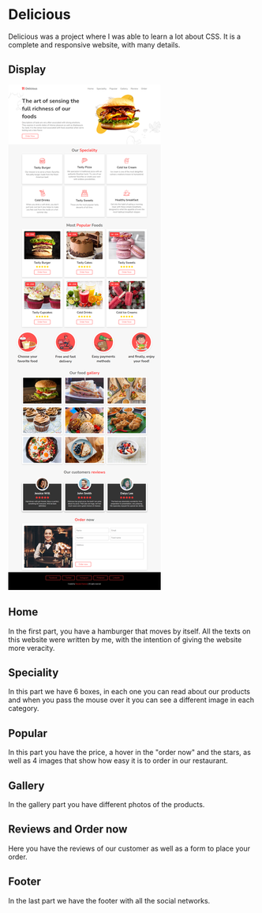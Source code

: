 # Delicious
Delicious was a project where I was able to learn a lot about CSS. It is a complete and responsive website, with many details. 
## Display
<img src='img/display.png'>

## Home
In the first part, you have a hamburger that moves by itself. All the texts on this website were written by me, with the intention of giving the website more veracity. 
## Speciality
In this part we have 6 boxes, in each one you can read about our products and when you pass the mouse over it you can see a different image in each category.
## Popular 
In this part you have the price, a hover in the "order now" and the stars, as well as 4 images that show how easy it is to order in our restaurant.
## Gallery
In the gallery part you have different photos of the products.
## Reviews and Order now
Here you have the reviews of our customer as well as a form to place your order.
## Footer
In the last part we have the footer with all the social networks.
